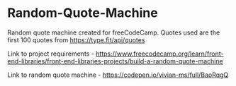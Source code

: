 # Random-Quote-Machine

Random quote machine created for freeCodeCamp. Quotes used are the first 100 quotes from https://type.fit/api/quotes

Link to project requirements - https://www.freecodecamp.org/learn/front-end-libraries/front-end-libraries-projects/build-a-random-quote-machine

Link to random quote machine - https://codepen.io/vivian-ms/full/BaoRqgQ
